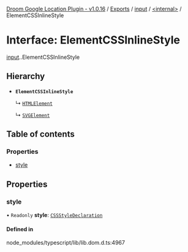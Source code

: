 [Droom Google Location Plugin - v1.0.16](../README.md) / [Exports](../modules.md) / [input](../modules/input.md) / [<internal\>](../modules/input._internal_.md) / ElementCSSInlineStyle

# Interface: ElementCSSInlineStyle

[input](../modules/input.md).[<internal>](../modules/input._internal_.md).ElementCSSInlineStyle

## Hierarchy

- **`ElementCSSInlineStyle`**

  ↳ [`HTMLElement`](input._internal_.HTMLElement.md)

  ↳ [`SVGElement`](input._internal_.SVGElement.md)

## Table of contents

### Properties

- [style](input._internal_.ElementCSSInlineStyle.md#style)

## Properties

### style

• `Readonly` **style**: [`CSSStyleDeclaration`](../modules/input._internal_.md#cssstyledeclaration)

#### Defined in

node_modules/typescript/lib/lib.dom.d.ts:4967
